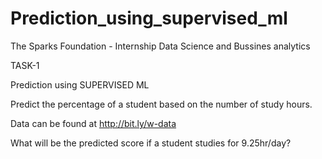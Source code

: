 # Prediction_using_supervised_ml

The Sparks Foundation - Internship Data Science and Bussines analytics

TASK-1

Prediction using SUPERVISED ML 

Predict the percentage of a student based on the number of study hours.

Data can be found at http://bit.ly/w-data 

What will be the predicted score if a student studies for 9.25hr/day?
